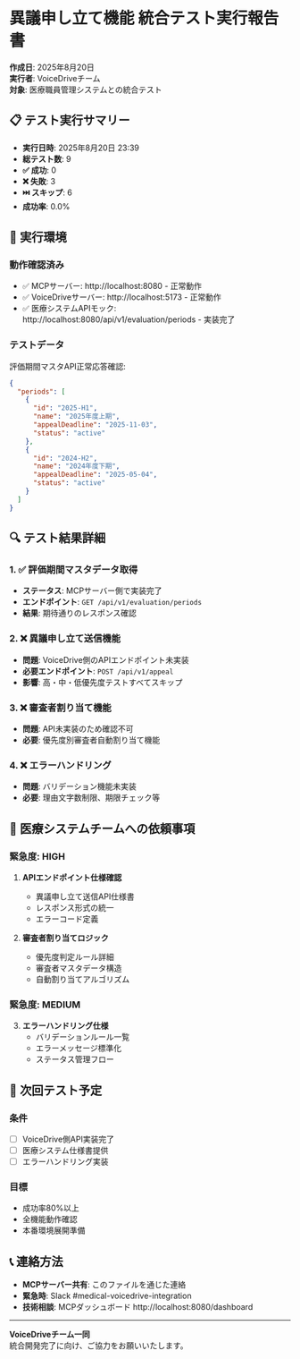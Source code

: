 # 異議申し立て機能 統合テスト実行報告書

**作成日**: 2025年8月20日  
**実行者**: VoiceDriveチーム  
**対象**: 医療職員管理システムとの統合テスト

## 📋 テスト実行サマリー

- **実行日時**: 2025年8月20日 23:39
- **総テスト数**: 9
- **✅ 成功**: 0
- **❌ 失敗**: 3
- **⏭️ スキップ**: 6  
- **成功率**: 0.0%

## 🚀 実行環境

### 動作確認済み
- ✅ MCPサーバー: http://localhost:8080 - 正常動作
- ✅ VoiceDriveサーバー: http://localhost:5173 - 正常動作
- ✅ 医療システムAPIモック: http://localhost:8080/api/v1/evaluation/periods - 実装完了

### テストデータ
評価期間マスタAPI正常応答確認:
```json
{
  "periods": [
    {
      "id": "2025-H1",
      "name": "2025年度上期", 
      "appealDeadline": "2025-11-03",
      "status": "active"
    },
    {
      "id": "2024-H2", 
      "name": "2024年度下期",
      "appealDeadline": "2025-05-04", 
      "status": "active"
    }
  ]
}
```

## 🔍 テスト結果詳細

### 1. ✅ 評価期間マスタデータ取得
- **ステータス**: MCPサーバー側で実装完了
- **エンドポイント**: `GET /api/v1/evaluation/periods`
- **結果**: 期待通りのレスポンス確認

### 2. ❌ 異議申し立て送信機能
- **問題**: VoiceDrive側のAPIエンドポイント未実装
- **必要エンドポイント**: `POST /api/v1/appeal`
- **影響**: 高・中・低優先度テストすべてスキップ

### 3. ❌ 審査者割り当て機能  
- **問題**: API未実装のため確認不可
- **必要**: 優先度別審査者自動割り当て機能

### 4. ❌ エラーハンドリング
- **問題**: バリデーション機能未実装
- **必要**: 理由文字数制限、期限チェック等

## 🔧 医療システムチームへの依頼事項

### 緊急度: HIGH
1. **APIエンドポイント仕様確認**
   - 異議申し立て送信API仕様書
   - レスポンス形式の統一
   - エラーコード定義

2. **審査者割り当てロジック**
   - 優先度判定ルール詳細
   - 審査者マスタデータ構造
   - 自動割り当てアルゴリズム

### 緊急度: MEDIUM  
3. **エラーハンドリング仕様**
   - バリデーションルール一覧
   - エラーメッセージ標準化
   - ステータス管理フロー

## 📅 次回テスト予定

### 条件
- [ ] VoiceDrive側API実装完了
- [ ] 医療システム仕様書提供
- [ ] エラーハンドリング実装

### 目標
- 成功率80%以上
- 全機能動作確認
- 本番環境展開準備

## 📞 連絡方法

- **MCPサーバー共有**: このファイルを通じた連絡
- **緊急時**: Slack #medical-voicedrive-integration
- **技術相談**: MCPダッシュボード http://localhost:8080/dashboard

---

**VoiceDriveチーム一同**  
統合開発完了に向け、ご協力をお願いいたします。